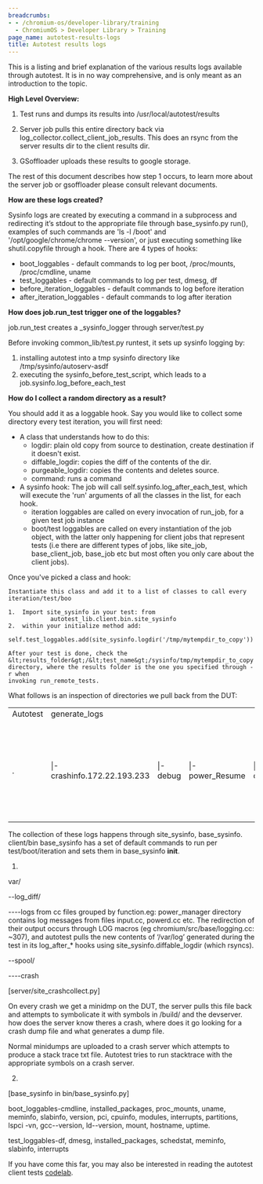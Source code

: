 ```yaml
---
breadcrumbs:
- - /chromium-os/developer-library/training
  - ChromiumOS > Developer Library > Training
page_name: autotest-results-logs
title: Autotest results logs
---
```


This is a listing and brief explanation of the various results logs available
through autotest. It is in no way comprehensive, and is only meant as an
introduction to the topic.

**High Level Overview:**

1. Test runs and dumps its results into /usr/local/autotest/results

2. Server job pulls this entire directory back via
log_collector.collect_client_job_results. This does an rsync from the server
results dir to the client results dir.

3. GSoffloader uploads these results to google storage.

The rest of this document describes how step 1 occurs, to learn more about the
server job or gsoffloader please consult relevant documents.

**How are these logs created?**

Sysinfo logs are created by executing a command in a subprocess and redirecting
it’s stdout to the appropriate file through base_sysinfo.py run(), examples of
such commands are 'ls -l /boot' and '/opt/google/chrome/chrome --version', or
just executing something like shutil.copyfile through a hook. There are 4 types
of hooks:

*   boot_loggables - default commands to log per boot, /proc/mounts,
            /proc/cmdline, uname
*   test_loggables - default commands to log per test, dmesg, df
*   before_iteration_loggables - default commands to log before
            iteration
*   after_iteration_loggables - default commands to log after iteration

**How does job.run_test trigger one of the loggables?**

job.run_test creates a _sysinfo_logger through server/test.py

Before invoking common_lib/test.py runtest, it sets up sysinfo logging by:

1.  installing autotest into a tmp sysinfo directory like
            /tmp/sysinfo/autoserv-asdf
2.  executing the sysinfo_before_test_script, which leads to a
            job.sysinfo.log_before_each_test

**How do I collect a random directory as a result?**

You should add it as a loggable hook. Say you would like to collect some
directory every test iteration, you will first need:

*   A class that understands how to do this:
    *   logdir: plain old copy from source to destination, create
                destination if it doesn't exist.
    *   diffable_logdir: copies the diff of the contents of the dir.
    *   purgeable_logdir: copies the contents and deletes source.
    *   command: runs a command
*   A sysinfo hook: The job will call self.sysinfo.log_after_each_test,
            which will execute the 'run' arguments of all the classes in the
            list, for each hook.
    *   iteration loggables are called on every invocation of run_job,
                for a given test job instance
    *   boot/test loggables are called on every instantiation of the job
                object, with the latter only happening for client jobs that
                represent tests (i.e there are different types of jobs, like
                site_job, base_client_job, base_job etc but most often you only
                care about the client jobs).

Once you've picked a class and hook:

    Instantiate this class and add it to a list of classes to call every
    iteration/test/boo

    1.  Import site_sysinfo in your test: from
                autotest_lib.client.bin.site_sysinfo
    2.  within your initialize method add:
                self.test_loggables.add(site_sysinfo.logdir('/tmp/mytempdir_to_copy'))

    After your test is done, check the
    &lt;results_folder&gt;/&lt;test_name&gt;/sysinfo/tmp/mytempdir_to_copy
    directory, where the results folder is the one you specified through -r when
    invoking run_remote_tests.

What follows is an inspection of directories we pull back from the DUT:

<table>
<tr>

<td>Autotest</td>

<td>generate_logs</td>

</tr>
<tr>

<td>.</td>
<td> |-crashinfo.172.22.193.233</td>
<td> |-debug</td>
<td> |-power_Resume</td>
<td> |---debug</td>
<td> |---profiling</td>
<td> |---results</td>
<td> |---sysinfo</td>
<td> |-----iteration.1</td>
<td> |-------var</td>
<td> |---------spool</td>
<td> |-----------crash</td>
<td> |-----var</td>
<td> |-------log_diff</td>
<td> |---------chrome</td>
<td> |-----------Crash Reports</td>
<td> |---------gct</td>
<td> |---------metrics</td>
<td> |---------power_manager</td>
<td> |---------recover_duts</td>
<td> |---------ui</td>
<td> |---------update_engine</td>
<td> |---------window_manager</td>
<td> |---------xorg</td>
<td> |-------spool</td>
<td> |---------crash</td>
<td> |-sysinfo</td>

<td>.</td>
<td> |-crashdumps</td>
<td> |---Crash Reports</td>
<td> |-network_profiles</td>
<td> |---var</td>
<td> |-----cache</td>
<td> |-------shill</td>
<td> |-policy_data</td>
<td> |---whitelist</td>
<td> |-system_level_logs</td>
<td> |---chrome</td>
<td> |-----Crash Reports</td>
<td> |---gct</td>
<td> |---metrics</td>
<td> |---power_manager</td>
<td> |---recover_duts</td>
<td> |---ui</td>
<td> |---update_engine</td>
<td> |---window_manager</td>
<td> |---xorg</td>
<td> |-user_level_logs</td>

</tr>
</table>

The collection of these logs happens through site_sysinfo, base_sysinfo.
client/bin base_sysinfo has a set of default commands to run per
test/boot/iteration and sets them in base_sysinfo __init__.

1.

var/

--log_diff/

----logs from cc files grouped by function.eg: power_manager directory contains
log messages from files input.cc, powerd.cc etc. The redirection of their output
occurs through LOG macros (eg chromium/src/base/logging.cc: ~307), and autotest
pulls the new contents of ‘/var/log’ generated during the test in its
log_after_\* hooks using site_sysinfo.diffable_logdir (which rsyncs).

--spool/

----crash

\[server/site_crashcollect.py\]

On every crash we get a minidmp on the DUT, the server pulls this file back and
attempts to symbolicate it with symbols in /build/ and the devserver. how does
the server know theres a crash, where does it go looking for a crash dump file
and what generates a dump file.

Normal minidumps are uploaded to a crash server which attempts to produce a
stack trace txt file. Autotest tries to run stacktrace with the appropriate
symbols on a crash server.

2.

\[base_sysinfo in bin/base_sysinfo.py\]

boot_loggables-cmdline, installed_packages, proc_mounts, uname, meminfo,
slabinfo, version, pci, cpuinfo, modules, interrupts, partitions, lspci -vn,
gcc--version, ld--version, mount, hostname, uptime.

test_loggables-df, dmesg, installed_packages, schedstat, meminfo, slabinfo,
interrupts

If you have come this far, you may also be interested in reading the autotest
client tests [codelab](autotest-client-tests).
